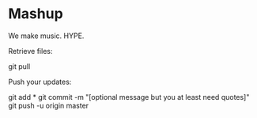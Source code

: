 # Mashup
We make music. HYPE.

Retrieve files:

git pull

Push your updates:

git add *
git commit -m "[optional message but you at least need quotes]"
git push -u origin master
